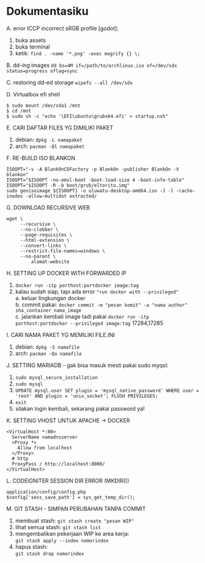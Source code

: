 # Dokumentasiku 

A. error ICCP incorrect sRGB profile [godot]:
  1. buka assets
  2. buka terminal
  3. ketik:
  `find . -name '*.png' -exec mogrify {} \;`

B. dd-ing images
  `dd bs=4M if=/path/to/archlinux.iso of=/dev/sdx status=progress oflag=sync`

C. restoring dd-ed storage
  `wipefs --all /dev/sdx`
  
D. Virtualbox efi shell 
  ```
  $ sudo mount /dev/sda1 /mnt
  $ cd /mnt
  $ sudo sh -c "echo '\EFI\ubuntu\grubx64.efi' > startup.nsh"
  ```

E. CARI DAFTAR FILES YG DIMILIKI PAKET
  1. debian: `dpkg -L namapaket`
  2. arch: `pacman -Ql namapaket`

F. RE-BUILD ISO BLANKON
```
ISOOPT="-v -A BlankOnCDFactory -p BlankOn -publisher BlankOn -V blankon"
ISOOPT="$ISOOPT -no-emul-boot -boot-load-size 4 -boot-info-table"
ISOOPT="$ISOOPT -R -b boot/grub/eltorito.img"
sudo genisoimage ${ISOOPT} -o uluwatu-desktop-amd64.iso -J -l -cache-inodes -allow-multidot extracted/
```

G. DOWNLOAD RECURSIVE WEB
```
wget \
     --recursive \
     --no-clobber \
     --page-requisites \
     --html-extension \
     --convert-links \
     --restrict-file-names=windows \
     --no-parent \
         alamat-website
```
         
H. SETTING UP DOCKER WITH FORWARDED IP
  1. `docker run -itp porthost:portdocker image:tag` 
  2. kalau sudah siap, tapi ada error `"run docker with --privileged"`  
  a. keluar lingkungan docker  
  b. commit pakai: `docker commit -m "pesan komit" -a "nama author" sha_container nama_image`  
  c. jalankan kembali image tadi pakai `docker run -itp porthost:portdocker --privileged image:tag` 17284,17285

I. CARI NAMA PAKET YG MEMILIKI FILE.INI
  1. debian: `dpkg -S namafile`
  2. arch: `pacman -Qo namafile`

J. SETTING MARIADB - gak bisa masuk mesti pakai sudo myqsl:  
  1. `sudo mysql_secure_installation`  
  2. `sudo mysql`  
  3. `UPDATE mysql.user SET plugin = 'mysql_native_password' WHERE user = 'root' AND plugin = 'unix_socket'; FLUSH PRIVILEGES;`
  4. `exit`
  5. silakan login kembali, sekarang pakai password ya!
 
K. SETTING VHOST UNTUK APACHE -> DOCKER
  ```
  <VirtualHost *:80>
    ServerName namadnsserver
    <Proxy *>
      Allow from localhost
    </Proxy>
    # http
    ProxyPass / http://localhost:8000/
  </VirtualHost>
  ```
L. CODEIGNITER SESSION DIR ERROR (MKDIR())
  ```
  application/config/config.php
  $config['sess_save_path'] = sys_get_temp_dir();
  ```
M. GIT STASH - SIMPAN PERUBAHAN TANPA COMMIT  
  1. membuat stash: `git stash create "pesan WIP"`
  2. lihat semua stash: `git stash list`
  3. mengembalikan pekerjaan WIP ke area kerja:  
  `git stash apply --index nomorindex`
  4. hapus stash:  
  `git stash drop nomorindex`
  ```
